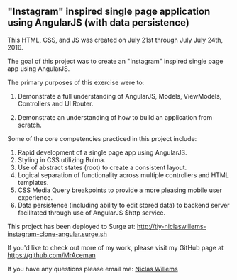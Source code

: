 ## "Instagram" inspired single page application using AngularJS (with data persistence)

This HTML, CSS, and JS was created on July 21st through July July 24th, 2016.  

The goal of this project was to create an "Instagram" inspired single page app using AngularJS.

The primary purposes of this exercise were to:

1. Demonstrate a full understanding of AngularJS, Models, ViewModels, Controllers and UI Router.

2. Demonstrate an understanding of how to build an application from scratch.

Some of the core competencies practiced in this project include:
  1. Rapid development of a single page app using AngularJS.  
  2. Styling in CSS utilizing Bulma.
  3. Use of abstract states (root) to create a consistent layout.
  4. Logical separation of functionality across multiple controllers and HTML templates.
  5. CSS Media Query breakpoints to provide a more pleasing mobile user experience.
  6. Data persistence (including ability to edit stored data) to backend server facilitated through use of AngularJS $http service.

This project has been deployed to Surge at: http://tiy-niclaswillems-instagram-clone-angular.surge.sh

If you'd like to check out more of my work, please visit my GitHub page at https://github.com/MrAceman

If you have any questions please email me: [Niclas Willems](mailto:niclas.willems@gmail.com)
